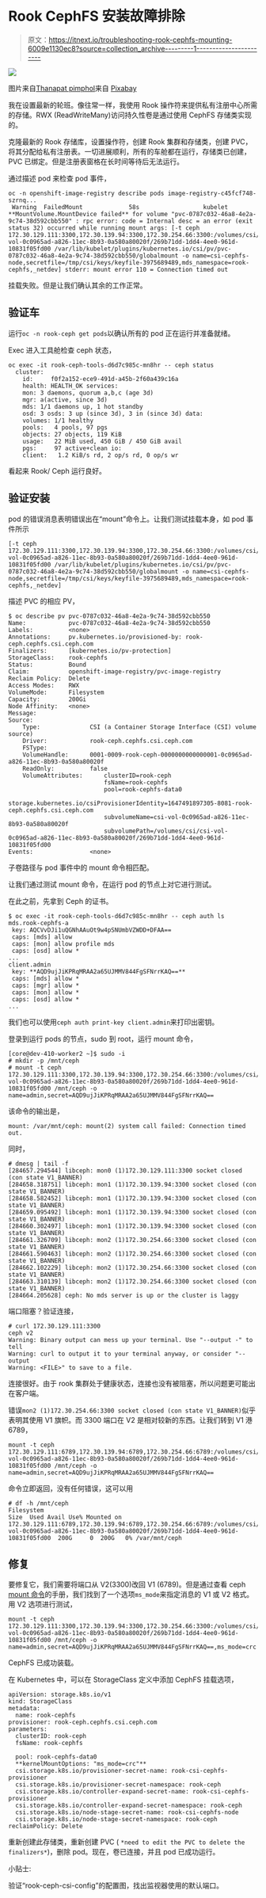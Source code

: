 # Rook CephFS 安装故障排除

> 原文：<https://itnext.io/troubleshooting-rook-cephfs-mounting-6009e1130ec8?source=collection_archive---------1----------------------->

![](img/22d6d4302d918b3c5ce3f9903aaeb0ed.png)

图片来自[Thanapat pimphol](https://pixabay.com/users/oadtz-3657813/?utm_source=link-attribution&utm_medium=referral&utm_campaign=image&utm_content=1862077)来自 [Pixabay](https://pixabay.com/?utm_source=link-attribution&utm_medium=referral&utm_campaign=image&utm_content=1862077)

我在设置最新的轮班。像往常一样，我使用 Rook 操作符来提供私有注册中心所需的存储。RWX (ReadWriteMany)访问持久性卷是通过使用 CephFS 存储类实现的。

克隆最新的 Rook 存储库，设置操作符，创建 Rook 集群和存储类，创建 PVC，将其分配给私有注册表。一切进展顺利，所有的车舱都在运行，存储类已创建，PVC 已绑定。但是注册表窗格在长时间等待后无法运行。

通过描述 pod 来检查 pod 事件，

```
oc -n openshift-image-registry describe pods image-registry-c45fcf748-szrnq...
 Warning  FailedMount             58s                  kubelet                  **MountVolume.MountDevice failed** for volume "pvc-0787c032-46a8-4e2a-9c74-38d592cbb550" : rpc error: code = Internal desc = an error (exit status 32) occurred while running mount args: [-t ceph 172.30.129.111:3300,172.30.139.94:3300,172.30.254.66:3300:/volumes/csi/csi-vol-0c0965ad-a826-11ec-8b93-0a580a80020f/269b71dd-1dd4-4ee0-961d-10831f05fd00 /var/lib/kubelet/plugins/kubernetes.io/csi/pv/pvc-0787c032-46a8-4e2a-9c74-38d592cbb550/globalmount -o name=csi-cephfs-node,secretfile=/tmp/csi/keys/keyfile-3975689489,mds_namespace=rook-cephfs,_netdev] stderr: mount error 110 = Connection timed out
```

挂载失败。但是让我们确认其余的工作正常。

## 验证车

运行`oc -n rook-ceph get pods`以确认所有的 pod 正在运行并准备就绪。

Exec 进入工具舱检查 ceph 状态，

```
oc exec -it rook-ceph-tools-d6d7c985c-mn8hr -- ceph status
  cluster:
    id:     f0f2a152-ece9-491d-a45b-2f60a439c16a
    health: HEALTH_OK services:
    mon: 3 daemons, quorum a,b,c (age 3d)
    mgr: a(active, since 3d)
    mds: 1/1 daemons up, 1 hot standby
    osd: 3 osds: 3 up (since 3d), 3 in (since 3d) data:
    volumes: 1/1 healthy
    pools:   4 pools, 97 pgs
    objects: 27 objects, 119 KiB
    usage:   22 MiB used, 450 GiB / 450 GiB avail
    pgs:     97 active+clean io:
    client:   1.2 KiB/s rd, 2 op/s rd, 0 op/s wr
```

看起来 Rook/ Ceph 运行良好。

## 验证安装

pod 的错误消息表明错误出在“mount”命令上。让我们测试挂载本身，如 pod 事件所示

```
[-t ceph 172.30.129.111:3300,172.30.139.94:3300,172.30.254.66:3300:/volumes/csi/csi-vol-0c0965ad-a826-11ec-8b93-0a580a80020f/269b71dd-1dd4-4ee0-961d-10831f05fd00 /var/lib/kubelet/plugins/kubernetes.io/csi/pv/pvc-0787c032-46a8-4e2a-9c74-38d592cbb550/globalmount -o name=csi-cephfs-node,secretfile=/tmp/csi/keys/keyfile-3975689489,mds_namespace=rook-cephfs,_netdev]
```

描述 PVC 的相应 PV，

```
$ oc describe pv pvc-0787c032-46a8-4e2a-9c74-38d592cbb550
Name:            pvc-0787c032-46a8-4e2a-9c74-38d592cbb550
Labels:          <none>
Annotations:     pv.kubernetes.io/provisioned-by: rook-ceph.cephfs.csi.ceph.com
Finalizers:      [kubernetes.io/pv-protection]
StorageClass:    rook-cephfs
Status:          Bound
Claim:           openshift-image-registry/pvc-image-registry
Reclaim Policy:  Delete
Access Modes:    RWX
VolumeMode:      Filesystem
Capacity:        200Gi
Node Affinity:   <none>
Message:
Source:
    Type:              CSI (a Container Storage Interface (CSI) volume source)
    Driver:            rook-ceph.cephfs.csi.ceph.com
    FSType:
    VolumeHandle:      0001-0009-rook-ceph-0000000000000001-0c0965ad-a826-11ec-8b93-0a580a80020f
    ReadOnly:          false
    VolumeAttributes:      clusterID=rook-ceph
                           fsName=rook-cephfs
                           pool=rook-cephfs-data0
                                    storage.kubernetes.io/csiProvisionerIdentity=1647491897305-8081-rook-ceph.cephfs.csi.ceph.com
                           subvolumeName=csi-vol-0c0965ad-a826-11ec-8b93-0a580a80020f
                           subvolumePath=/volumes/csi/csi-vol-0c0965ad-a826-11ec-8b93-0a580a80020f/269b71dd-1dd4-4ee0-961d-10831f05fd00
Events:                <none>
```

子卷路径与 pod 事件中的 mount 命令相匹配。

让我们通过测试 mount 命令，在运行 pod 的节点上对它进行测试。

在此之前，先拿到 Ceph 的证书。

```
$ oc exec -it rook-ceph-tools-d6d7c985c-mn8hr -- ceph auth ls
mds.rook-cephfs-a
 key: AQCVvDJi1uQGNhAAuOt9w4pSNUmbVZWDD+DFAA==
 caps: [mds] allow
 caps: [mon] allow profile mds
 caps: [osd] allow *
...
client.admin
 key: **AQD9ujJiKPRqMRAA2a65UJMMV844FgSFNrrKAQ==**
 caps: [mds] allow *
 caps: [mgr] allow *
 caps: [mon] allow *
 caps: [osd] allow *
...
```

我们也可以使用`ceph auth print-key client.admin`来打印出密钥。

登录到运行 pods 的节点，sudo 到 root，运行 mount 命令，

```
[core@dev-410-worker2 ~]$ sudo -i
# mkdir -p /mnt/ceph
# mount -t ceph 172.30.129.111:3300,172.30.139.94:3300,172.30.254.66:3300:/volumes/csi/csi-vol-0c0965ad-a826-11ec-8b93-0a580a80020f/269b71dd-1dd4-4ee0-961d-10831f05fd00 /mnt/ceph -o name=admin,secret=AQD9ujJiKPRqMRAA2a65UJMMV844FgSFNrrKAQ==
```

该命令的输出是，

```
mount: /var/mnt/ceph: mount(2) system call failed: Connection timed out.
```

同时，

```
# dmesg | tail -f
[284657.294544] libceph: mon0 (1)172.30.129.111:3300 socket closed (con state V1_BANNER)
[284658.318751] libceph: mon1 (1)172.30.139.94:3300 socket closed (con state V1_BANNER)
[284658.582452] libceph: mon1 (1)172.30.139.94:3300 socket closed (con state V1_BANNER)
[284659.095492] libceph: mon1 (1)172.30.139.94:3300 socket closed (con state V1_BANNER)
[284660.302497] libceph: mon1 (1)172.30.139.94:3300 socket closed (con state V1_BANNER)
[284661.326709] libceph: mon2 (1)172.30.254.66:3300 socket closed (con state V1_BANNER)
[284661.590463] libceph: mon2 (1)172.30.254.66:3300 socket closed (con state V1_BANNER)
[284662.102229] libceph: mon2 (1)172.30.254.66:3300 socket closed (con state V1_BANNER)
[284663.310139] libceph: mon2 (1)172.30.254.66:3300 socket closed (con state V1_BANNER)
[284664.205628] ceph: No mds server is up or the cluster is laggy
```

端口阻塞？验证连接，

```
# curl 172.30.129.111:3300
ceph v2
Warning: Binary output can mess up your terminal. Use "--output -" to tell
Warning: curl to output it to your terminal anyway, or consider "--output
Warning: <FILE>" to save to a file.
```

连接很好。由于 rook 集群处于健康状态，连接也没有被阻塞，所以问题更可能出在客户端。

错误`mon2 (1)172.30.254.66:3300 socket closed (con state V1_BANNER)`似乎表明其使用 V1 旗帜。而 3300 端口在 V2 是相对较新的东西。让我们转到 V1 港 6789，

```
mount -t ceph 172.30.129.111:6789,172.30.139.94:6789,172.30.254.66:6789:/volumes/csi/csi-vol-0c0965ad-a826-11ec-8b93-0a580a80020f/269b71dd-1dd4-4ee0-961d-10831f05fd00 /mnt/ceph -o name=admin,secret=AQD9ujJiKPRqMRAA2a65UJMMV844FgSFNrrKAQ==
```

命令立即返回，没有任何错误，这可以用

```
# df -h /mnt/ceph
Filesystem                                                                                                                                                Size  Used Avail Use% Mounted on
172.30.129.111:6789,172.30.139.94:6789,172.30.254.66:6789:/volumes/csi/csi-vol-0c0965ad-a826-11ec-8b93-0a580a80020f/269b71dd-1dd4-4ee0-961d-10831f05fd00  200G     0  200G   0% /var/mnt/ceph
```

## 修复

要修复它，我们需要将端口从 V2(3300)改回 V1 (6789)。但是通过查看 ceph [mount 命令](https://docs.ceph.com/en/latest/man/8/mount.ceph/#basic)的手册，我们找到了一个选项`ms_mode`来指定消息的 V1 或 V2 格式。用 V2 选项进行测试，

```
mount -t ceph 172.30.129.111:3300,172.30.139.94:3300,172.30.254.66:3300:/volumes/csi/csi-vol-0c0965ad-a826-11ec-8b93-0a580a80020f/269b71dd-1dd4-4ee0-961d-10831f05fd00 /mnt/ceph -o name=admin,secret=AQD9ujJiKPRqMRAA2a65UJMMV844FgSFNrrKAQ==,ms_mode=crc
```

CephFS 已成功装载。

在 Kubernetes 中，可以在 StorageClass 定义中添加 CephFS 挂载选项，

```
apiVersion: storage.k8s.io/v1
kind: StorageClass
metadata:
  name: rook-cephfs
provisioner: rook-ceph.cephfs.csi.ceph.com
parameters:
  clusterID: rook-ceph
  fsName: rook-cephfs

  pool: rook-cephfs-data0
  **kernelMountOptions: "ms_mode=crc"**
  csi.storage.k8s.io/provisioner-secret-name: rook-csi-cephfs-provisioner
  csi.storage.k8s.io/provisioner-secret-namespace: rook-ceph
  csi.storage.k8s.io/controller-expand-secret-name: rook-csi-cephfs-provisioner
  csi.storage.k8s.io/controller-expand-secret-namespace: rook-ceph
  csi.storage.k8s.io/node-stage-secret-name: rook-csi-cephfs-node
  csi.storage.k8s.io/node-stage-secret-namespace: rook-ceph
reclaimPolicy: Delete
```

重新创建此存储类，重新创建 PVC ( `*need to edit the PVC to delete the finalizers*`)，删除 pod。现在，卷已连接，并且 pod 已成功运行。

小贴士:

验证“rook-ceph-csi-config”的配置图，找出监视器使用的默认端口。